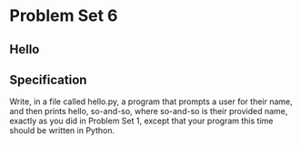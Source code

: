 <h1>Problem Set 6</h1>
<h2>Hello</h2>
<h2>Specification</h2>
<p>Write, in a file called hello.py, a program that prompts a user for their name, and then prints hello, so-and-so, where so-and-so is their provided name, exactly as you did in Problem Set 1, except that your program this time should be written in Python.</p>
